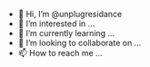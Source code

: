 - 👋 Hi, I’m @unplugresidance
- 👀 I’m interested in ...
- 🌱 I’m currently learning ...
- 💞️ I’m looking to collaborate on ...
- 📫 How to reach me ...

<!---
unplugresidance/unplugresidance is a ✨ special ✨ repository because its `README.md` (this file) appears on your GitHub profile.
You can click the Preview link to take a look at your changes.
--->
